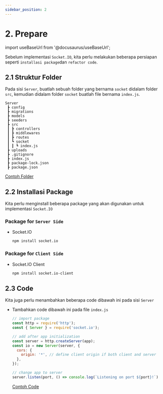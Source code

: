 ```yaml
---
sidebar_position: 2
---
```


# 2. Prepare

import useBaseUrl from '@docusaurus/useBaseUrl';

Sebelum implementasi `Socket.IO`, kita perlu melakukan beberapa persiapan seperti `installasi package`dan `refactor code`.

## 2.1 Struktur Folder

Pada sisi `Server`, buatlah sebuah folder yang bernama `socket` didalam folder `src`, kemudian didalam folder `socket` buatlah file bernama `index.js`.

```text {10,11}
Server
 ┣ config
 ┣ migrations
 ┣ models
 ┣ seeders
 ┣ src
 ┃ ┣ controllers
 ┃ ┣ middlewares
 ┃ ┣ routes
 ┃ ┗ socket
 ┃ ┃ ┗ index.js
 ┣ uploads
 ┣ .gitignore
 ┣ index.js
 ┣ package-lock.json
 ┣ package.json
```

<a class="btn-example-code" href="https://github.com/demo-dumbways/ebook-code-results-stage-2-socket-io-backend/tree/master/src">
Contoh Folder
</a>

## 2.2 Installasi Package

Kita perlu menginstall beberapa package yang akan digunakan untuk implementasi `Socket.IO`

### Package for `Server Side`

- Socket.IO

  ```bash
  npm install socket.io
  ```

### Package for `Client Side`

- Socket.IO Client

  ```bash
  npm install socket.io-client
  ```

## 2.3 Code

Kita juga perlu menambahkan beberapa code dibawah ini pada sisi `Server`

- Tambahkan code dibawah ini pada file `index.js`

  ```js {2,3,6-11,14} title=server/index.js
  // import package
  const http = require('http');
  const { Server } = require('socket.io');

  // add after app initialization
  const server = http.createServer(app);
  const io = new Server(server, {
    cors: {
      origin: '*', // define client origin if both client and server have different origin
    },
  });

  // change app to server
  server.listen(port, () => console.log(`Listening on port ${port}!`));
  ```

  <a class="btn-example-code" href="https://github.com/demo-dumbways/ebook-code-results-stage-2-socket-io-backend/blob/master/index.js">
  Contoh Code
  </a>
